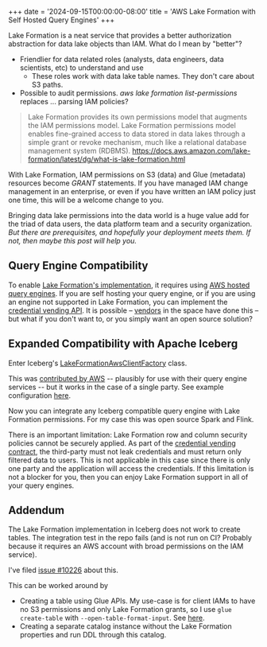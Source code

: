 +++
date = '2024-09-15T00:00:00-08:00'
title = 'AWS Lake Formation with Self Hosted Query Engines'
+++

Lake Formation is a neat service that provides a better authorization abstraction for data lake objects than IAM. What do I mean by "better"?
- Friendlier for data related roles (analysts, data engineers, data scientists, etc) to understand and use
	- These roles work with data lake table names. They don't care about S3 paths.
- Possible to audit permissions.  *aws lake formation list-permissions* replaces ... parsing IAM policies?

> Lake Formation provides its own permissions model that augments the IAM permissions model. Lake Formation permissions model enables fine-grained access to data stored in data lakes through a simple grant or revoke mechanism, much like a relational database management system (RDBMS). 
> https://docs.aws.amazon.com/lake-formation/latest/dg/what-is-lake-formation.html

With Lake Formation, IAM permissions on S3 (data) and Glue (metadata) resources become *GRANT* statements. If you have managed IAM change management in an enterprise, or even if you have written an IAM policy just one time, this will be a welcome change to you.

Bringing data lake permissions into the data world is a huge value add for the triad of data users, the data platform team and a security organization. *But there are prerequisites, and hopefully your deployment meets them. If not, then maybe this post will help you.*

## Query Engine Compatibility
To enable [Lake Formation's implementation](https://docs.aws.amazon.com/lake-formation/latest/dg/how-it-works.html), it requires using [AWS hosted query engines](https://docs.aws.amazon.com/lake-formation/latest/dg/service-integrations.html). If you are self hosting your query engine, or if you are using an engine not supported in Lake Formation, you can implement the [credential vending API](https://docs.aws.amazon.com/lake-formation/latest/dg/using-cred-vending.html). It is possible – [vendors](https://docs.starburst.io/latest/security/aws-lake-formation.html) in the space have done this – but what if you don't want to, or you simply want an open source solution?

## Expanded Compatibility with Apache Iceberg
Enter Iceberg's [LakeFormationAwsClientFactory](https://github.com/apache/iceberg/blob/main/aws/src/main/java/org/apache/iceberg/aws/lakeformation/LakeFormationAwsClientFactory.java#L51) class.

This was [contributed by AWS](https://github.com/apache/iceberg/pull/4280) -- plausibly for use with their query engine services -- but it works in the case of a single party. See example configuration [here](https://github.com/apache/iceberg/issues/10226).

Now you can integrate any Iceberg compatible query engine with Lake Formation permissions. For my case this was open source Spark and Flink.

There is an important limitation:  Lake Formation row and column security policies cannot be securely applied. As part of the [credential vending contract](https://docs.aws.amazon.com/lake-formation/latest/dg/roles-and-responsibilities.html), the third-party must not leak credentials and must return only filtered data to users. This is not applicable in this case since there is only one party and the application will access the credentials. If this limitation is not a blocker for you, then you can enjoy Lake Formation support in all of your query engines.

## Addendum
The Lake Formation implementation in Iceberg does not work to create tables. The integration test in the repo fails (and is not run on CI? Probably because it requires an AWS account with broad permissions on the IAM service).

I've filed [issue #10226](https://github.com/apache/iceberg/issues/10226) about this.

This can be worked around by
- Creating a table using Glue APIs. My use-case is for client IAMs to have no S3 permissions and only Lake Formation grants, so I use `glue create-table` with `--open-table-format-input`. See [here](https://docs.aws.amazon.com/lake-formation/latest/dg/creating-iceberg-tables.html).
- Creating a separate catalog instance without the Lake Formation properties and run DDL through this catalog.
